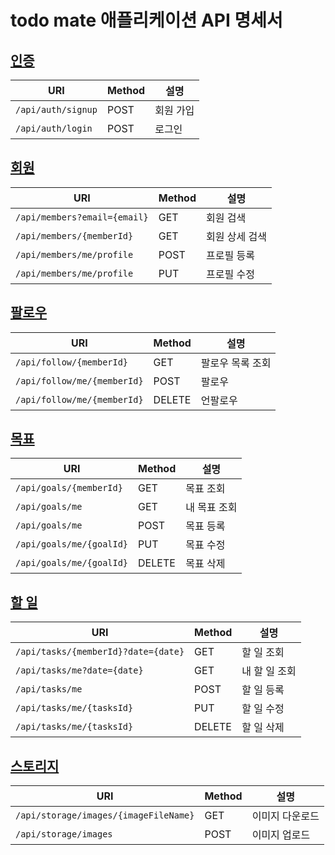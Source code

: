 # todo mate 애플리케이션 API 명세서

## [인증](./auth.md)

| URI | Method | 설명 |
|-----|--------|------|
|`/api/auth/signup`|POST|회원 가입|
|`/api/auth/login`|POST|로그인|

## [회원](./member.md)

| URI | Method | 설명 |
|-----|--------|------|
|`/api/members?email={email}`|GET|회원 검색|
|`/api/members/{memberId}`|GET|회원 상세 검색|
|`/api/members/me/profile`|POST|프로필 등록|
|`/api/members/me/profile`|PUT|프로필 수정|

## [팔로우](./follow.md)

| URI | Method | 설명 |
|-----|--------|------|
|`/api/follow/{memberId}`|GET|팔로우 목록 조회|
|`/api/follow/me/{memberId}`|POST|팔로우|
|`/api/follow/me/{memberId}`|DELETE|언팔로우|

## [목표](./goal.md)

| URI | Method | 설명 |
|-----|--------|------|
|`/api/goals/{memberId}`|GET|목표 조회|
|`/api/goals/me`|GET|내 목표 조회|
|`/api/goals/me`|POST|목표 등록|
|`/api/goals/me/{goalId}`|PUT|목표 수정|
|`/api/goals/me/{goalId}`|DELETE|목표 삭제|

## [할 일](./task.md)

| URI | Method | 설명 |
|-----|--------|------|
|`/api/tasks/{memberId}?date={date}`|GET|할 일 조회|
|`/api/tasks/me?date={date}`|GET|내 할 일 조회|
|`/api/tasks/me`|POST|할 일 등록|
|`/api/tasks/me/{tasksId}`|PUT|할 일 수정|
|`/api/tasks/me/{tasksId}`|DELETE|할 일 삭제|

## [스토리지](./storage.md)
| URI | Method | 설명 |
|-----|--------|------|
|`/api/storage/images/{imageFileName}`|GET|이미지 다운로드|
|`/api/storage/images`|POST|이미지 업로드|
